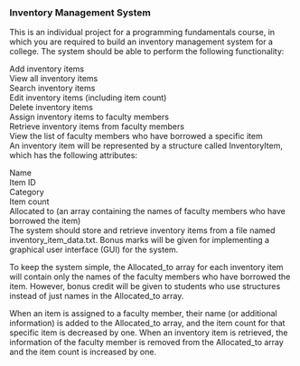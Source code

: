 <h3>Inventory Management System</h3>
This is an individual project for a programming fundamentals course, in which you are required to build an inventory management system for a college. The system should be able to perform the following functionality:

Add inventory items<br>
View all inventory items<br>
Search inventory items<br>
Edit inventory items (including item count)<br>
Delete inventory items<br>
Assign inventory items to faculty members<br>
Retrieve inventory items from faculty members<br>
View the list of faculty members who have borrowed a specific item<br>
An inventory item will be represented by a structure called InventoryItem, which has the following attributes:<br>

Name<br>
Item ID<br>
Category<br>
Item count<br>
Allocated to (an array containing the names of faculty members who have borrowed the item)<br>
The system should store and retrieve inventory items from a file named inventory_item_data.txt. Bonus marks will be given for implementing a graphical user interface (GUI) for the system.

To keep the system simple, the Allocated_to array for each inventory item will contain only the names of the faculty members who have borrowed the item. However, bonus credit will be given to students who use structures instead of just names in the Allocated_to array.

When an item is assigned to a faculty member, their name (or additional information) is added to the Allocated_to array, and the item count for that specific item is decreased by one. When an inventory item is retrieved, the information of the faculty member is removed from the Allocated_to array and the item count is increased by one.


